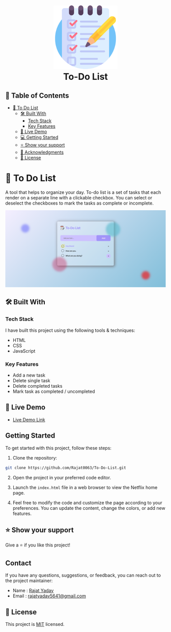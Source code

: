 <h1 align="center">
  <img title="To-Do List" src="/assets/list.png" alt="ToDo Logo" width="200" />
  <br>
  To-Do List
</h1>

## 📗 Table of Contents

- [📖 To Do List](#-to-do-list)
  - [🛠 Built With ](#-built-with-)
    - [Tech Stack ](#tech-stack-)
    - [Key Features ](#key-features-)
  - [🚀 Live Demo ](#-live-demo-)
  - [💻 Getting Started ](#-getting-started-)
  - [⭐️ Show your support ](#️-show-your-support-)
  - [🙏 Acknowledgments ](#-acknowledgments-)
  - [📝 License ](#-license-)


# 📖 To Do List <a name="about-project"></a>

A tool that helps to organize your day. To-do list is a set of tasks that each render on a separate line with a clickable checkbox. You can select or deselect the checkboxes to mark the tasks as complete or incomplete.


![screenshot](/assets/todolist.png)

## 🛠 Built With 

### Tech Stack 

I have built this project using the following tools & techniques:

- HTML
- CSS
- JavaScript

### Key Features 

- Add a new task
- Delete single task
- Delete completed tasks
- Mark task as completed / uncompleted


## 🚀 Live Demo 

- [Live Demo Link](https://to-do-list-yr.vercel.app/)

## Getting Started

To get started with this project, follow these steps:

1. Clone the repository:

```bash
git clone https://github.com/Rajat0063/To-Do-List.git
```

2. Open the project in your preferred code editor.

3. Launch the `index.html` file in a web browser to view the Netflix home page.

4. Feel free to modify the code and customize the page according to your preferences. You can update the content, change the colors, or add new features.

## ⭐️ Show your support 

Give a ⭐️ if you like this project!

## Contact

If you have any questions, suggestions, or feedback, you can reach out to the project maintainer:

- Name : [Rajat Yadav](https://https://www.linkedin.com/in/rajat-y-089238265/)
- Email : [rajatyadav5641@gmail.com](mailto:rajatyadav5641@gmail.com)


## 📝 License 
This project is [MIT](./LICENSE) licensed.
